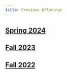 ```yaml
---
title: Previous Offerings
---
```


## [Spring 2024](https://16-831.github.io/spring24)

## [Fall 2023](https://16-831.github.io/fall23)

## [Fall 2022](https://sites.google.com/view/16-831-cmu)
